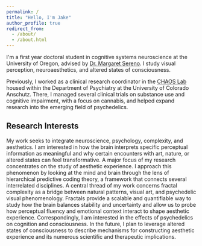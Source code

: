 ```yaml
---
permalink: /
title: "Hello, I'm Jake"
author_profile: true
redirect_from: 
  - /about/
  - /about.html
---
```


<section class="intro">
  <div class="intro-text">
    <p>I'm a first year doctoral student in cognitive systems neuroscience at the University of Oregon, advised by <a href="https://serenolab.uoregon.edu/research/">Dr. Margaret Sereno</a>. I study visual perception, neuroaesthetics, and altered states of consciousness.</p>
    <p>Previously, I worked as a clinical research coordinator in the <a href="https://medschool.cuanschutz.edu/psychiatry/research/faculty-labs/chaos-lab">CHAOS Lab</a> housed within the Department of Psychiatry at the University of Colorado Anschutz. There, I managed several clinical trials on substance use and cognitive impairment, with a focus on cannabis, and helped expand research into the emerging field of psychedelics.</p>
  </div>
</section>

Research Interests
------
My work seeks to integrate neuroscience, psychology, complexity, and aesthetics. I am interested in how the brain interprets specific perceptual information as meaningful and why certain encounters with art, nature, or altered states can feel transformative. A major focus of my research concentrates on the study of aesthetic experience. I approach this phenomenon by looking at the mind and brain through the lens of hierarchical predictive coding theory, a framework that connects several interrelated disciplines. A central thread of my work concerns fractal complexity as a bridge between natural patterns, visual art, and psychedelic visual phenomenology. Fractals provide a scalable and quantifiable way to study how the brain balances stability and uncertainty and allow us to probe how perceptual fluency and emotional context interact to shape aesthetic experience. Correspondingly, I am interested in the effects of psychedelics on cognition and consciousness. In the future, I plan to leverage altered states of consciousness to describe mechanisms for constructing aesthetic experience and its numerous scientific and therapeutic implications.
